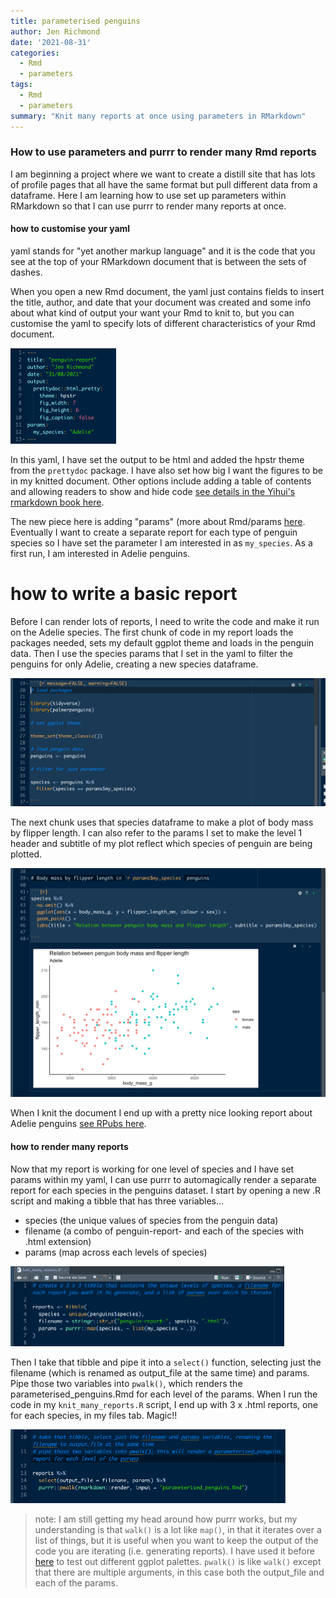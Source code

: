 ```yaml
---
title: parameterised penguins
author: Jen Richmond
date: '2021-08-31'
categories:
  - Rmd
  - parameters
tags:
  - Rmd
  - parameters
summary: "Knit many reports at once using parameters in RMarkdown"
---
```


### How to use parameters and purrr to render many Rmd reports

I am beginning a project where we want to create a distill site that has lots of profile pages that all have the same format but pull different data from a dataframe. Here I am learning how to use set up parameters within RMarkdown so that I can use purrr to render many reports at once. 

#### how to customise your yaml

yaml stands for "yet another markup language" and it is the code that you see at the top of your RMarkdown document that is between the sets of dashes. 

When you open a new Rmd document, the yaml just contains fields to insert the title, author, and date that your document was created and some info about what kind of output your want your Rmd to knit to, but you can customise the yaml to specify lots of different characteristics of your Rmd document. 

<img src="yaml.png" width="169" />

In this yaml, I have set the output to be html and added the hpstr theme from the `prettydoc` package. I have also set how big I want the figures to be in my knitted document. Other options include adding a table of contents and allowing readers to show and hide code [see details in the Yihui's rmarkdown book here](https://bookdown.org/yihui/rmarkdown/html-document.html). 

The new piece here is adding "params" (more about Rmd/params [here]( https://r4ds.had.co.nz/r-markdown.html#parameters). Eventually I want to create a separate report for each type of penguin species so I have set the parameter I am interested in as `my_species`. As a first run, I am interested in Adelie penguins. 

# how to write a basic report

Before I can render lots of reports, I need to write the code and make it run on the Adelie species. The first chunk of code in my report loads the packages needed, sets my default ggplot theme and loads in the penguin data. Then I use the species params that I set in the yaml to filter the penguins for only Adelie, creating a new species dataframe. 

<img src="chunk1.png" width="552" />


The next chunk uses that species dataframe to make a plot of body mass by flipper length. I can also refer to the params I set to make the level 1 header and subtitle of my plot reflect which species of penguin are being plotted. 

<img src="chunk2.png" width="539" />


When I knit the document I end up with a pretty nice looking report about Adelie penguins [see RPubs here](https://rpubs.com/jenrichmond/adelie). 

#### how to render many reports

Now that my report is working for one level of species and I have set params within my yaml, I can use purrr to automagically render a separate report for each species in the penguins dataset. I start by opening a new .R script and making a tibble that has three variables...

- species (the unique values of species from the penguin data)
- filename (a combo of penguin-report- and each of the species with .html extension) 
- params (map across each levels of species) 



<img src="knit1.png" width="438" />


Then I take that tibble and pipe it into a `select()` function, selecting just the filename (which is renamed as output_file at the same time) and params. Pipe those two variables into `pwalk()`, which renders the parameterised_penguins.Rmd for each level of the params. When I run the code in my `knit_many_reports.R` script, I end up with 3 x .html reports, one for each species, in my files tab. Magic!! 


<img src="knit2.png" width="440" />

> note: I am still getting my head around how purrr works, but my understanding is that `walk()` is a lot like `map()`, in that it iterates over a list of things, but it is useful when you want to keep the output of the code you are iterating (i.e. generating reports). I have used it before [here](https://rpubs.com/jenrichmond/w5LL) to test out different ggplot palettes. `pwalk()` is like `walk()` except that there are multiple arguments,  in this case both the output_file and each of the params.  
